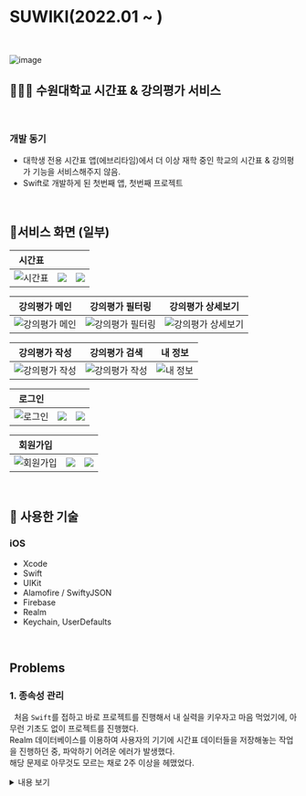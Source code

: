 # SUWIKI(2022.01 ~ )
<br>

![image](https://user-images.githubusercontent.com/81678959/182590817-3ffdfe89-cafc-434b-821c-9241d486c322.png)

## 🧑🏻‍💻 수원대학교 시간표 & 강의평가 서비스

<br>

### 개발 동기
- 대학생 전용 시간표 앱(에브리타임)에서 더 이상 재학 중인 학교의 시간표 & 강의평가 기능을 서비스해주지 않음.
- Swift로 개발하게 된 첫번째 앱, 첫번째 프로젝트

<br>

## 📱서비스 화면 (일부)

| **시간표** |||
| :---: | :---: | :---: |
| ![시간표](https://velog.velcdn.com/images/sozohoy/post/6ae52c9c-baf0-45ec-b555-e7c328625b47/image.png) | ![](https://velog.velcdn.com/images/sozohoy/post/b7f50284-825a-4be2-ac15-945d3c1b02d7/image.png) | ![](https://velog.velcdn.com/images/sozohoy/post/e0bd5c99-e318-4d3f-a13e-7ed2cf7a7788/image.png) |

| **강의평가 메인** | **강의평가 필터링** | **강의평가 상세보기** |
| :---: | :---: | :---: |
| ![강의평가 메인](https://user-images.githubusercontent.com/49385546/203537086-e4477b92-67df-4344-9704-54f95645f032.gif) | ![강의평가 필터링](https://user-images.githubusercontent.com/49385546/203535149-f4583326-e5cd-43a3-98a0-c2cd59603d91.gif) | ![강의평가 상세보기](https://user-images.githubusercontent.com/49385546/203535036-ffba8e80-e37a-4e3b-a07c-1d6f982dafc2.gif) |

| **강의평가 작성** | **강의평가 검색** | **내 정보** |
| :---: | :---: | :---: |
| ![강의평가 작성](https://user-images.githubusercontent.com/49385546/203535237-24fd2012-e67f-4a8c-8ea6-e7396d313343.gif) | ![강의평가 작성](https://user-images.githubusercontent.com/49385546/203535225-44509bb3-3b4e-4a63-9f39-1f00e40cacb7.gif) | ![내 정보](https://user-images.githubusercontent.com/49385546/203537127-ad26a47f-7260-43d9-a974-0db9ba7860af.gif) |

| **로그인** |||
| :---: | :---: | :---: |
| ![로그인](https://i.ibb.co/drqHwZ4/1.png) | ![](https://i.ibb.co/W3Lk4D6/2.png) | ![](https://i.ibb.co/W3Lk4D6/2.png) |

| **회원가입** |||
| :---: | :---: | :---: |
| ![회원가입](https://user-images.githubusercontent.com/49385546/203537563-f0d11807-74a2-44ef-becd-6ca0899ad5d3.png) | ![](https://user-images.githubusercontent.com/49385546/203537574-d8aec9c1-b6a5-41a1-8542-af8473f2acd7.png) | ![](https://user-images.githubusercontent.com/49385546/203537585-f138b2f7-faae-4982-a66a-c774c12ecf47.png) |


<br>

## 📜 사용한 기술

### iOS

- Xcode
- Swift
- UIKit
- Alamofire / SwiftyJSON
- Firebase
- Realm
- Keychain, UserDefaults

<br>

## Problems

### 1. 종속성 관리

&nbsp; 처음 `Swift`를 접하고 바로 프로젝트를 진행해서 내 실력을 키우자고 마음 먹었기에, 아무런 기초도 없이 프로젝트를 진행했다.
<br> Realm 데이터베이스를 이용하여 사용자의 기기에 시간표 데이터들을 저장해놓는 작업을 진행하던 중, 파악하기 어려운 에러가 발생했다. 
<br> 해당 문제로 아무것도 모르는 채로 2주 이상을 헤맸었다.

<details>
<summary>내용 보기</summary>
<div markdown="1">

```
 처음 Swift를 접하고 바로 프로젝트를 진행해서 내 실력을 키우자고 마음 먹었기에, 아무런 기초도 없이 프로젝트를 진행했다.
 Realm 데이터베이스를 이용하여 사용자의 기기에 시간표 데이터들을 저장해놓는 작업을 진행하던 중, 파악하기 어려운 에러가 발생했다. 
 해당 문제로 아무것도 모르는 채로 2주 이상을 헤맸었다.
```
![스크린샷 2022-11-23 오후 9 26 10](https://user-images.githubusercontent.com/49385546/203546584-4b7cedff-93fd-48e1-bab7-94883c19c5b5.png)
```
 몇주간 헤맨 결과 나는 라이브러리를 <span style='background-color:#fff5b1'>Swift Package Manager</span>과 **CocoaPods 둘을 이용해 라이브러리들을 설치 하였는데, 
그 부분에서 충돌이 발생했던 것이다. SwiftPM을 사용하지 않고 CocoaPods로만 라이브러리를 설치했고, 문제는 간단하게 해결 되었다.
 첫번째 고비를 맞이하면서 다양하게 문제를 해결해보려고 노력을 많이 했다. 덕분에 웬만한 문제는 해결할 수 있을 것이라는 자신감을 갖게 되었다.
```
![스크린샷 2022-11-23 오후 9 23 21](https://user-images.githubusercontent.com/49385546/203546016-92b15a7e-376b-443a-b558-de62123c6017.png)
 <br>
https://github.com/realm/realm-swift/issues/7643

</div>
</details>

 
